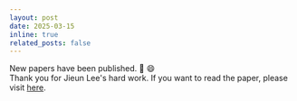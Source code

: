 ```yaml
---
layout: post
date: 2025-03-15
inline: true
related_posts: false
---
```


New papers have been published. :tada: :smile:<br>
Thank you for Jieun Lee's hard work.
If you want to read the paper, please visit [here](/publications/).

